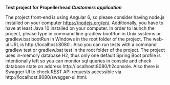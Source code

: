 **Test project for Propellerhead**
**_Customers application_**

The project front-end is using Angular 6, so please 
consider having node.js installed on your computer https://nodejs.org/en/.
Additionally, you have to have at least Java 10 installed on your computer.
In order to launch the project, please type in command line gradlew bootRun
in Unix systems or gradlew.bat bootRun in Windows in the root folder of the project. The web-ui URL is http://localhost:8080
. Also you can run tests with a command gradlew test or gradlew.bat test in the root folder of the project.
The project uses in-memory database H2, thus only one
 default Spring Boot profile is intentionally left so you can
monitor sql queries in console and check database state 
on address http://localhost:8080/h2console. Also there is Swagger UI to check
REST API requests accessible via http://localhost:8080/swagger-ui.html.